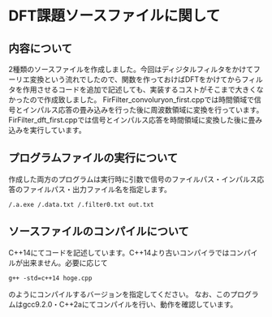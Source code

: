 # DFT課題ソースファイルに関して

## 内容について
2種類のソースファイルを作成しました。今回はディジタルフィルタをかけてフーリエ変換という流れでしたので、関数を作っておけばDFTをかけてからフィルタを作用させるコードを追加で記述しても、実装するコストがそこまで大きくなかったので作成致しました。
FirFilter_convoluryon_first.cppでは時間領域で信号とインパルス応答の畳み込みを行った後に周波数領域に変換を行っています。
FirFilter_dft_first.cppでは信号とインパルス応答を時間領域に変換した後に畳み込みを実行しています。

## プログラムファイルの実行について
作成した両方のプログラムは実行時に引数で信号のファイルパス・インパルス応答のファイルパス・出力ファイル名を指定します。
``` example
/.a.exe /.data.txt /.filter0.txt out.txt
```

## ソースファイルのコンパイルについて
C++14にてコードを記述しています。C++14より古いコンパイラではコンパイルが出来ません。必要に応じて
```
g++ -std=c++14 hoge.cpp
```
のようにコンパイルするバージョンを指定してください。
なお、このプログラムはgcc9.2.0・C++2aにてコンパイルを行い、動作を確認しています。